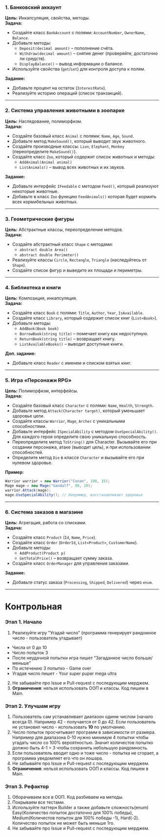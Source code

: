 ### **1. Банковский аккаунт**  
**Цель:** Инкапсуляция, свойства, методы.  
**Задача:**  
- Создайте класс `BankAccount` с полями: `AccountNumber`, `OwnerName`, `Balance`.  
- Добавьте методы:  
  - `Deposit(decimal amount)` – пополнение счёта.  
  - `Withdraw(decimal amount)` – снятие денег (проверяйте, достаточно ли средств).  
  - `DisplayBalance()` – вывод информации о балансе.  
- Используйте свойства (`get`/`set`) для контроля доступа к полям.  

**Задание:**  
- Добавьте процент на остаток (`InterestRate`).  
- Реализуйте историю операций (список транзакций).  

---

### **2. Система управления животными в зоопарке**  
**Цель:** Наследование, полиморфизм.  
**Задача:**  
- Создайте базовый класс `Animal` с полями: `Name`, `Age`, `Sound`.  
- Добавьте метод `MakeSound()`, который выводит звук животного.  
- Создайте производные классы: `Lion`, `Elephant`, `Monkey` (переопределите `MakeSound()`).  
- Создайте класс `Zoo`, который содержит список животных и методы:  
  - `AddAnimal(Animal animal)`  
  - `ListAnimals()` – вывод всех животных и их звуков.  

**Задание:**  
- Добавьте интерфейс `IFeedable` с методом `Feed()`, который реализуют некоторые животные.
- Добавьте в класс `Zoo` функцию `FeedAnimals()` которая будет кормить всех кормибельных животных.

---

### **3. Геометрические фигуры**  
**Цель:** Абстрактные классы, переопределение методов.  
**Задача:**  
- Создайте абстрактный класс `Shape` с методами:  
  - `abstract double Area()`  
  - `abstract double Perimeter()`  
- Реализуйте классы `Circle`, `Rectangle`, `Triangle` (наследуйтесь от `Shape`).  
- Создайте список фигур и выведите их площади и периметры.  

---

### **4. Библиотека и книги**  
**Цель:** Композиция, инкапсуляция.  
**Задача:**  
- Создайте класс `Book` с полями: `Title`, `Author`, `Year`, `IsAvailable`.  
- Создайте класс `Library`, который содержит список книг (`List<Book>`).  
- Добавьте методы:  
  - `AddBook(Book book)`  
  - `BorrowBook(string title)` – помечает книгу как недоступную.  
  - `ReturnBook(string title)` – возвращает книгу.  
  - `ListAvailableBooks()` – выводит доступные книги.  

**Доп. задание:**  
- Добавьте класс `Reader` с именем и списком взятых книг.  

---

### **5. Игра «Персонажи RPG»**  
**Цель:** Полиморфизм, интерфейсы.  
**Задача:**  
- Создайте базовый класс `Character` с полями: `Name`, `Health`, `Strength`.  
- Добавьте метод `Attack(Character target)`, который уменьшает здоровье цели.  
- Создайте классы `Warrior`, `Mage`, `Archer` с уникальными способностями.  
- Добавьте интерфейс `ISpecialAbility` с методом `UseSpecialAbility()`. Для каждого героя определите свою уникальную способность.
- Переопределите метод `ToString()` для Character. Вызывайте его при создании персонажа, атаке (выводит цель), и при использовании способностей.
- Определите метод `Die` в классе `Character` и вызывайте его при нулевом здоровье.

**Пример:**  
```csharp
Warrior warrior = new Warrior("Conan", 100, 15);
Mage mage = new Mage("Gandalf", 80, 20);
warrior.Attack(mage);
mage.UseSpecialAbility(); // Например, восстанавливает здоровье
```

---

### **6. Система заказов в магазине**  
**Цель:** Агрегация, работа со списками.  
**Задача:**  
- Создайте класс `Product` (`Id`, `Name`, `Price`).  
- Создайте класс `Order` (`OrderId`, `List<Product>`, `CustomerName`).  
- Добавьте методы:  
  - `AddProduct(Product p)`  
  - `GetTotalPrice()` – возвращает сумму заказа.  
- Создайте класс `OrderManager` для управления заказами.  

**Задание:**  
- Добавьте статус заказа (`Processing`, `Shipped`, `Delivered`) через `enum`.

---
# Контрольная
### Этап 1. Начало
1. Реализуйте игру "Угадай число" (программа генерирует рандомное число - пользователь угадывает)
  - Числа от 0 до 10
  - Число попыток 3
  - После неудачной попытки игра пишет "Загаданное число больше/меньше"
  - По истечению 3 попытко - Game over
  - Угадав число пишет - Your super puper mega ultra 
2. Не забывайте про Issue и Pull-request с последующим мерджем.
3. **Ограничения**: нельзя использовать ООП и классы. Код пишем в Main.
### Этап 2. Улучшам игру
1. Пользователь сам устанавливает диапазон одинм числом (начало всегда 0). Например 42 - получается от 0 до 42. Если пользователь не установил число - использовать **10** по умолчанию.
2. Число попыток просчитывает программ в зависимости от размера. Например для диапазона 0-10 нужно минимум 4 попытки чтобы угадать число со 100% вероятностью. Значит количестов попытко должно быть 4-1 = 3 чтобы сохранить небольшую рандомность.
3. Если пользователь вводит одно и тоже число - попытка не сгорает, а программа уведомляет его что он лошара.
4. Не забывайте про Issue и Pull-request с последующим мерджем.
5. **Ограничения**: нельзя использовать ООП и классы. Код пишем в Main.
### Этап 3. Рефактор
1. Оборачиваем все в ООП. Код разбиваем на методы.
2. Покрываем все тестами.
3. Используйте паттерн Builder а также добавьте сложность(enum) Easy(Количество попыток достаточно для 100% победы), Medium(Количестов попыток для 100% победы -1), Hard(-2). Количество попыток не может быть меньше 1го. 
4. Не забывайте про Issue и Pull-request с последующим мерджем.
